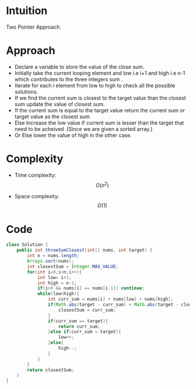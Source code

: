 # Intuition
Two Pointer Approach.
# Approach
- Declare a variable to store the value of the close sum.
-  Initially take the current looping element and low i.e i+1 and high i.e n-1 which contributes to the three integers sum .
- Iterate for each i element from low to high to check all the possible solutions.
- If we find the current sum is closest to the target value than the closest sum update the value of closest sum.
-  If the current sum is equal to the target value return the current sum or target value as the clsoest sum
- Else Increase the low value if current sum is lesser  than the target that need to be acheived .(Since we are given a sorted array.)
- Or Else lower the value of high in the other case.
# Complexity
- Time complexity:  $$O(n^2)$$

- Space complexity: $$O(1)$$


# Code
```java []
class Solution {
    public int threeSumClosest(int[] nums, int target) {
        int n = nums.length;
        Arrays.sort(nums);
        int closestSum = Integer.MAX_VALUE;
        for(int i=0;i<n;i++){
            int low= i+1;
            int high = n-1;
            if(i>0 && nums[i] == nums[i-1]) continue;
            while(low<high){
                int curr_sum = nums[i] + nums[low] + nums[high];
                if(Math.abs(target - curr_sum) < Math.abs(target - closestSum)){
                    closestSum = curr_sum;
                }
                if(curr_sum == target){
                    return curr_sum;
                }else if(curr_sum < target){
                    low++;
                }else{
                    high--;
                }
            }
        }
        return closestSum;
    }
}
```